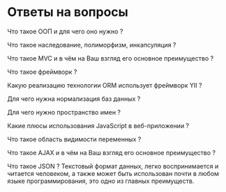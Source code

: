 # Ответы на вопросы

Что такое ООП и для чего оно нужно ? 

Что такое наследование, полиморфизм, инкапсуляция ?

Что такое MVC и в чём на Ваш взгляд его основное преимущество ?

Что такое фреймворк ?

Какую реализацию технологии ORM использует фреймворк YII ?

Для чего нужна нормализация баз данных ? 

Для чего нужно пространство имен ? 

Какие плюсы использования JavaScript в веб-приложении ?

Что такое область видимости переменных ? 

Что такое AJAX и в чём на Ваш взгляд его основное преимущество ? 

Что такое JSON ? 
Текстовый формат данных, легко воспринимается и читается человеком, а также может быть использован почти в любом языке программирования, это одно из главных преимуществ.

